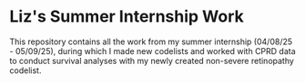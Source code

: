 # Liz's Summer Internship Work

This repository contains all the work from my summer internship (04/08/25 - 05/09/25), during which I made new codelists and worked with CPRD data to conduct survival analyses with my newly created non-severe retinopathy codelist.
